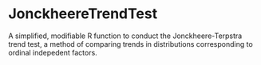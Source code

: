 # JonckheereTrendTest
A simplified, modifiable R function to conduct the Jonckheere-Terpstra trend test, a method of comparing trends in distributions corresponding to ordinal indepedent factors.
